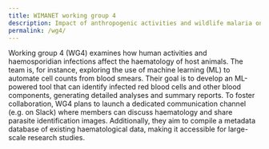 ```yaml
---
title: WIMANET working group 4
description: Impact of anthropogenic activities and wildlife malaria on host haematology
permalink: /wg4/
---
```


Working group 4 (WG4) examines how human activities and haemosporidian infections affect the haematology of host animals. The team is, for instance, exploring the use of machine learning (ML) to automate cell counts from blood smears. Their goal is to develop an ML-powered tool that can identify infected red blood cells and other blood components, generating detailed analyses and summary reports. To foster collaboration, WG4 plans to launch a dedicated communication channel (e.g. on Slack) where members can discuss haematology and share parasite identification images. Additionally, they aim to compile a metadata database of existing haematological data, making it accessible for large-scale research studies.
